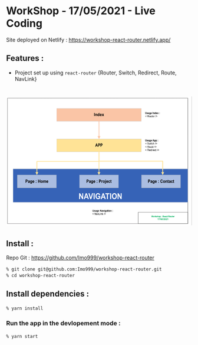 # WorkShop - 17/05/2021 - Live Coding

Site deployed on Netlify : https://workshop-react-router.netlify.app/

## Features :

- Project set up using `react-router` {Router, Switch, Redirect, Route, NavLink}

# ![router](./public/img/WS-router.png)

## Install : 
Repo Git : https://github.com/Imo999/workshop-react-router

```zsh
% git clone git@github.com:Imo999/workshop-react-router.git
% cd workshop-react-router
```

## Install dependencies : 

```zsh
% yarn install
```

### Run the app in the devlopement mode : 

```zsh
% yarn start
```
